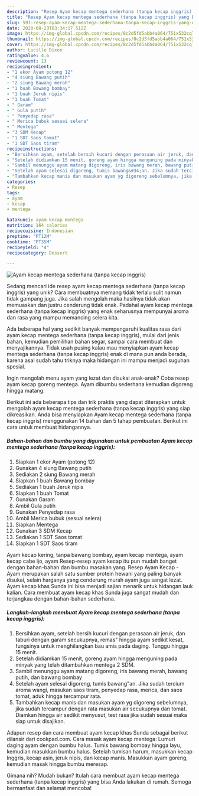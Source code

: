 ```yaml
---
description: "Resep Ayam kecap mentega sederhana (tanpa kecap inggris) yang Enak Banget"
title: "Resep Ayam kecap mentega sederhana (tanpa kecap inggris) yang Enak Banget"
slug: 591-resep-ayam-kecap-mentega-sederhana-tanpa-kecap-inggris-yang-enak-banget
date: 2020-08-23T03:34:17.512Z
image: https://img-global.cpcdn.com/recipes/8c2d5fd5abb4a064/751x532cq70/ayam-kecap-mentega-sederhana-tanpa-kecap-inggris-foto-resep-utama.jpg
thumbnail: https://img-global.cpcdn.com/recipes/8c2d5fd5abb4a064/751x532cq70/ayam-kecap-mentega-sederhana-tanpa-kecap-inggris-foto-resep-utama.jpg
cover: https://img-global.cpcdn.com/recipes/8c2d5fd5abb4a064/751x532cq70/ayam-kecap-mentega-sederhana-tanpa-kecap-inggris-foto-resep-utama.jpg
author: Lucille Dixon
ratingvalue: 4.6
reviewcount: 13
recipeingredient:
- "1 ekor Ayam potong 12"
- "4 siung Bawang putih"
- "2 siung Bawang merah"
- "1 buah Bawang bombay"
- "1 buah Jeruk nipis"
- "1 buah Tomat"
- " Garam"
- " Gula putih"
- " Penyedap rasa"
- " Merica bubuk sesuai selera"
- " Mentega"
- "3 SDM Kecap"
- "1 SDT Saos tomat"
- "1 SDT Saos tiram"
recipeinstructions:
- "Bersihkan ayam, setelah bersih kucuri dengan perasaan air jeruk, dan taburi dengan garam secukupnya, remas&#34; hingga ayam sedikit kesat, fungsinya untuk menghilangkan bau amis pada daging. Tunggu hingga 15 menit."
- "Setelah didiamkan 15 menit, goreng ayam hingga menguning pada minyak yang telah ditambahkan mentega 2 SDM."
- "Sambil menunggu ayam matang digoreng, iris bawang merah, bawang putih, dan bawang bombay"
- "Setelah ayam selesai digoreng, tumis bawang&#34;an. Jika sudah tercium aroma wangi, masukan saos tiram, penyedap rasa, merica, dan saos tomat, aduk hingga tercampur rata."
- "Tambahkan kecap manis dan masukan ayam yg digoreng sebelumnya, jika sudah tercampur dengan rata masukan air secukupnya dan tomat. Diamkan hingga air sedikit menyusut, test rasa jika sudah sesuai maka siap untuk disajikan."
categories:
- Resep
tags:
- ayam
- kecap
- mentega

katakunci: ayam kecap mentega 
nutrition: 164 calories
recipecuisine: Indonesian
preptime: "PT12M"
cooktime: "PT35M"
recipeyield: "4"
recipecategory: Dessert

---
```



![Ayam kecap mentega sederhana (tanpa kecap inggris)](https://img-global.cpcdn.com/recipes/8c2d5fd5abb4a064/751x532cq70/ayam-kecap-mentega-sederhana-tanpa-kecap-inggris-foto-resep-utama.jpg)

Sedang mencari ide resep ayam kecap mentega sederhana (tanpa kecap inggris) yang unik? Cara membuatnya memang tidak terlalu sulit namun tidak gampang juga. Jika salah mengolah maka hasilnya tidak akan memuaskan dan justru cenderung tidak enak. Padahal ayam kecap mentega sederhana (tanpa kecap inggris) yang enak seharusnya mempunyai aroma dan rasa yang mampu memancing selera kita.

Ada beberapa hal yang sedikit banyak mempengaruhi kualitas rasa dari ayam kecap mentega sederhana (tanpa kecap inggris), mulai dari jenis bahan, kemudian pemilihan bahan segar, sampai cara membuat dan menyajikannya. Tidak usah pusing kalau mau menyiapkan ayam kecap mentega sederhana (tanpa kecap inggris) enak di mana pun anda berada, karena asal sudah tahu triknya maka hidangan ini mampu menjadi suguhan spesial.

Ingin mengolah menu ayam yang lezat dan disukai anak-anak? Coba resep ayam kecap goreng mentega. Ayam dibumbu sederhana kemudian digoreng hingga matang.


Berikut ini ada beberapa tips dan trik praktis yang dapat diterapkan untuk mengolah ayam kecap mentega sederhana (tanpa kecap inggris) yang siap dikreasikan. Anda bisa menyiapkan Ayam kecap mentega sederhana (tanpa kecap inggris) menggunakan 14 bahan dan 5 tahap pembuatan. Berikut ini cara untuk membuat hidangannya.

<!--inarticleads1-->

##### Bahan-bahan dan bumbu yang digunakan untuk pembuatan Ayam kecap mentega sederhana (tanpa kecap inggris):

1. Siapkan 1 ekor Ayam (potong 12)
1. Gunakan 4 siung Bawang putih
1. Sediakan 2 siung Bawang merah
1. Siapkan 1 buah Bawang bombay
1. Sediakan 1 buah Jeruk nipis
1. Siapkan 1 buah Tomat
1. Gunakan  Garam
1. Ambil  Gula putih
1. Gunakan  Penyedap rasa
1. Ambil  Merica bubuk (sesuai selera)
1. Siapkan  Mentega
1. Gunakan 3 SDM Kecap
1. Sediakan 1 SDT Saos tomat
1. Siapkan 1 SDT Saos tiram


Ayam kecap kering, tanpa bawang bombay, ayam kecap mentega, ayam kecap cabe ijo, ayam Resep-resep ayam kecap itu pun mudah banget dengan bahan-bahan dan bumbu masakan yang. Resep Ayam Kecap - Ayam merupakan salah satu sumber protein hewani yang paling banyak disukai, selain harganya yang cenderung murah ayam juga sangat lezat. Ayam kecap khas Sunda ini bisa menjadi sajian menarik untuk hidangan lauk kalian. Cara membuat ayam kecap khas Sunda juga sangat mudah dan terjangkau dengan bahan-bahan sederhana. 

<!--inarticleads2-->

##### Langkah-langkah membuat Ayam kecap mentega sederhana (tanpa kecap inggris):

1. Bersihkan ayam, setelah bersih kucuri dengan perasaan air jeruk, dan taburi dengan garam secukupnya, remas&#34; hingga ayam sedikit kesat, fungsinya untuk menghilangkan bau amis pada daging. Tunggu hingga 15 menit.
1. Setelah didiamkan 15 menit, goreng ayam hingga menguning pada minyak yang telah ditambahkan mentega 2 SDM.
1. Sambil menunggu ayam matang digoreng, iris bawang merah, bawang putih, dan bawang bombay
1. Setelah ayam selesai digoreng, tumis bawang&#34;an. Jika sudah tercium aroma wangi, masukan saos tiram, penyedap rasa, merica, dan saos tomat, aduk hingga tercampur rata.
1. Tambahkan kecap manis dan masukan ayam yg digoreng sebelumnya, jika sudah tercampur dengan rata masukan air secukupnya dan tomat. Diamkan hingga air sedikit menyusut, test rasa jika sudah sesuai maka siap untuk disajikan.


Adapun resep dan cara membuat ayam kecap khas Sunda sebagai berikut dilansir dari cookpad.com. Cara masak ayam kecap mentega: Lumuri daging ayam dengan bumbu halus. Tumis bawang bombay hingga layu, kemudian masukkan bumbu halus. Setelah tumisan harum, masukkan kecap Inggris, kecap asin, jeruk nipis, dan kecap manis. Masukkan ayam goreng, kemudian masak hingga bumbu meresap. 

Gimana nih? Mudah bukan? Itulah cara membuat ayam kecap mentega sederhana (tanpa kecap inggris) yang bisa Anda lakukan di rumah. Semoga bermanfaat dan selamat mencoba!
